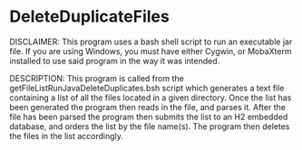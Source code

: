 # DeleteDuplicateFiles
DISCLAIMER:
This program uses a bash shell script to run an executable jar file. If you are using Windows, you must have either Cygwin, or MobaXterm installed to use said program in the way it was intended.

DESCRIPTION:
This program is called from the getFileListRunJavaDeleteDuplicates.bsh script which generates a text file containing a list of all the files located in a given directory. Once the list has been generated the program then reads in the file, and parses it. After the file has been parsed the program then submits the list to an H2 embedded database, and orders the list by the file name(s). The program then deletes the files in the list accordingly.
